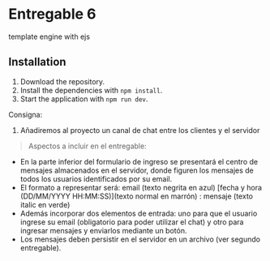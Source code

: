 # Entregable 6

template engine with ejs

## Installation

1. Download the repository.
2. Install the dependencies with `npm install`.
3. Start the application with `npm run dev`.

Consigna:

1. Añadiremos al proyecto un canal de chat entre los clientes y el servidor

> Aspectos a incluir en el entregable:

- En la parte inferior del formulario de ingreso se presentará el centro de mensajes almacenados en el servidor, donde figuren los mensajes de todos los usuarios identificados por su email.
- El formato a representar será: email (texto negrita en azul) [fecha y hora (DD/MM/YYYY HH:MM:SS)](texto normal en marrón) : mensaje (texto italic en verde)
- Además incorporar dos elementos de entrada: uno para que el usuario ingrese su email (obligatorio para poder utilizar el chat) y otro para ingresar mensajes y enviarlos mediante un botón.
- Los mensajes deben persistir en el servidor en un archivo (ver segundo entregable).
